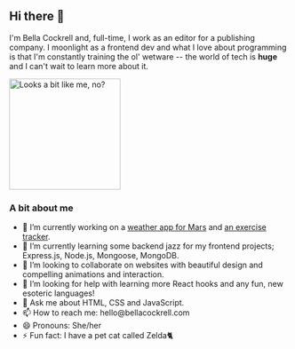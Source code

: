 ## Hi there 👋 

I'm Bella Cockrell and, full-time, I work as an editor for a publishing company. I moonlight as a frontend dev and what I love about programming is that I'm constantly training the ol' wetware -- the world of tech is <strong>huge</strong> and I can't wait to learn more about it.

<img src='https://bellacockrell.com/static/media/logo.a5c5969b.svg' alt='Looks a bit like me, no?' width='200px'/>

### A bit about me
<ul>
<li>🔭 I’m currently working on a <a href='https://github.com/bella-cockrell/mars-weather-app'>weather app for Mars</a> and <a href='https://github.com/bella-cockrell/exercise-tracker'>an exercise tracker</a>.</li>
<li>🌱 I’m currently learning some backend jazz for my frontend projects; Express.js, Node.js, Mongoose, MongoDB.</li>
<li>👯 I’m looking to collaborate on websites with beautiful design and compelling animations and interaction.</li>
<li>🤔 I’m looking for help with learning more React hooks and any fun, new esoteric languages!</li>
<li>💬 Ask me about HTML, CSS and JavaScript.</li>
<li>📫 How to reach me: hello@bellacockrell.com</li>
<li>😄 Pronouns: She/her</li>
<li>⚡ Fun fact: I have a pet cat called Zelda🐈 </li> 
</ul>
